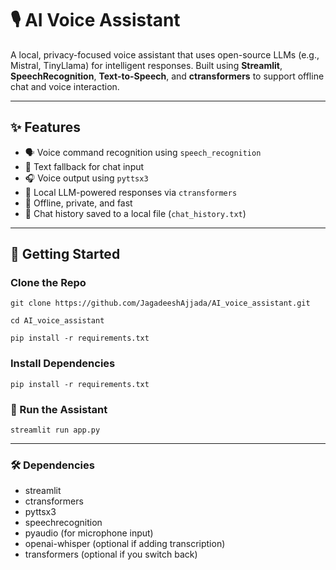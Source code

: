 # 🎙️ AI Voice Assistant

A local, privacy-focused voice assistant that uses open-source LLMs (e.g., Mistral, TinyLlama) for intelligent responses. Built using **Streamlit**, **SpeechRecognition**, **Text-to-Speech**, and **ctransformers** to support offline chat and voice interaction.

---

## ✨ Features

- 🗣️ Voice command recognition using `speech_recognition`
- 💬 Text fallback for chat input
- 🎧 Voice output using `pyttsx3`
- 🤖 Local LLM-powered responses via `ctransformers`
- 🧠 Offline, private, and fast
- 💾 Chat history saved to a local file (`chat_history.txt`)

---
## 🚀 Getting Started

### Clone the Repo

```
git clone https://github.com/JagadeeshAjjada/AI_voice_assistant.git
```
```
cd AI_voice_assistant
```

```
pip install -r requirements.txt
```

### Install Dependencies

```
pip install -r requirements.txt
```

### 🧠 Run the Assistant

```
streamlit run app.py
```

---

### 🛠 Dependencies

- streamlit
- ctransformers
- pyttsx3
- speechrecognition
- pyaudio (for microphone input)
- openai-whisper (optional if adding transcription)
- transformers (optional if you switch back)
